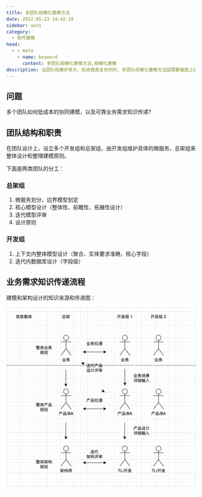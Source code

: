 ```yaml
---
title: 多团队规模化建模方法
date: 2022-05-23 14:42:19
sidebar: auto
category: 
  - 软件建模
head:
  - - meta
    - name: keyword
      content: 多团队规模化建模方法,规模化建模
description: 当团队规模非常大、系统极其复杂的时，多团队规模化建模方法就需要被提上日程。
---
```


## 问题

多个团队如何低成本的协同建模，以及可靠业务需求知识传递?

## 团队结构和职责

在团队设计上，设立多个开发组和总架组，由开发组维护具体的微服务，总架组来整体设计和整理建模原则。

下面是两类团队的分工：

### 总架组

1. 微服务划分，边界模型划定
2. 核心模型设计（整体性、前瞻性、拓展性设计）
3. 迭代模型评审
4. 设计原则

### 开发组

1. 上下文内整体模型设计（聚合、实体要求准确，核心字段）
2. 迭代内数据库设计（字段级）

## 业务需求知识传递流程

建模和架构设计的知识来源和传递图：

![image-20220523152356166](./multiple-team-modeling/image-20220523152356166.png)

